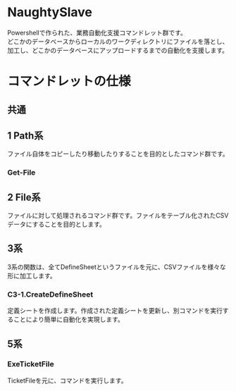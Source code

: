 # NaughtySlave
Powershellで作られた、業務自動化支援コマンドレット群です。  
どこかのデータベースからローカルのワークディレクトリにファイルを落とし、加工し、どこかのデータベースにアップロードするまでの自動化を支援します。

# コマンドレットの仕様
## 共通


## 1 Path系
ファイル自体をコピーしたり移動したりすることを目的としたコマンド群です。
### Get-File

## 2 File系 
ファイルに対して処理されるコマンド群です。ファイルをテーブル化されたCSVデータにすることを目的とします。

## 3系
3系の関数は、全てDefineSheetというファイルを元に、CSVファイルを様々な形に加工します。

### C3-1.CreateDefineSheet
定義シートを作成します。作成された定義シートを更新し、別コマンドを実行することにより簡単に自動化を実現します。




## 5系
### ExeTicketFile
TicketFileを元に、コマンドを実行します。
